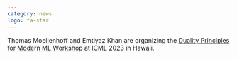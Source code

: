 ```yaml
---
category: news
logo: fa-star
---
```


Thomas Moellenhoff and Emtiyaz Khan are organizing the [Duality Principles for Modern ML Workshop](https://dp4ml.github.io) at ICML 2023 in Hawaii.
